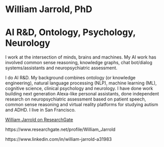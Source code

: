 # William Jarrold, PhD
# AI R&D, Ontology, Psychology, Neurology

I work at the intersection of minds, brains and machines. My AI work has involved common sense reasoning, knowledge graphs, chat bot/dialog systems/assistants and neuropsychiatric assessment.

I do AI R&D.  My background combines ontology (or knowledge engineering), natural language processing (NLP), machine learning (ML), cognitive science, clinical psychology and neurology.  I have done work building next generation Alexa-like personal assistants, done independent research on neuropsychiatric assessment based on patient speech, common sense reasoning and virtual reality platforms for studying autism and ADHD.  I live in San Francisco.

<a href="https://www.researchgate.net/profile/William_Jarrold">William Jarrold on ResearchGate</a>
<p>
https://www.researchgate.net/profile/William_Jarrold
<p>  
https://www.linkedin.com/in/william-jarrold-a31983
